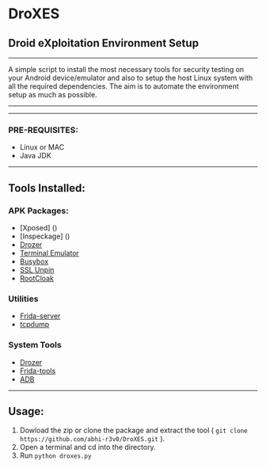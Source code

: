 # DroXES
## Droid eXploitation Environment Setup
---

A simple script to install the most necessary tools for security testing on your Android device/emulator and also to setup the host Linux system with all the required dependencies. The aim is to automate the environment setup as much as possible.

---

---

### PRE-REQUISITES:

* Linux or MAC
* Java JDK

---

## Tools Installed:

### APK Packages:

* [Xposed] ()
* [Inspeckage] ()
* [Drozer]()
* [Terminal Emulator]()
* [Busybox]()
* [SSL Unpin]()
* [RootCloak]()

### Utilities

* [Frida-server]()
* [tcpdump]()

### System Tools

* [Drozer]()
* [Frida-tools]()
* [ADB]()

---

## Usage:

1. Dowload the zip or clone the package and extract the tool ( ```git clone https://github.com/abhi-r3v0/DroXES.git``` ).
2. Open a terminal and cd into the directory.
3. Run ```python droxes.py```

